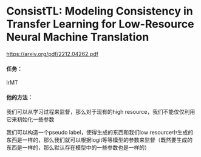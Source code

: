 # ConsistTL: Modeling Consistency in Transfer Learning for Low-Resource Neural Machine Translation

https://arxiv.org/pdf/2212.04262.pdf

#### 任务：

lrMT

#### 他的方法：

我们可以从学习过程来监督，那么对于现有的high resource，我们不能仅仅利用它来初始化一些参数

我们可以构造一个pseudo label，使得生成的东西和我们low resource中生成的东西是一样的，那么我们就可以根据logit等等模型的参数来监督（既然要生成的东西是一样的，那么默认存在模型中的一些参数也是一样的）
